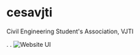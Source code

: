 # cesavjti
Civil Engineering Student's Association, VJTI

.
.
![Website UI]("/cesavjti/blob/main/oie_png.png")
